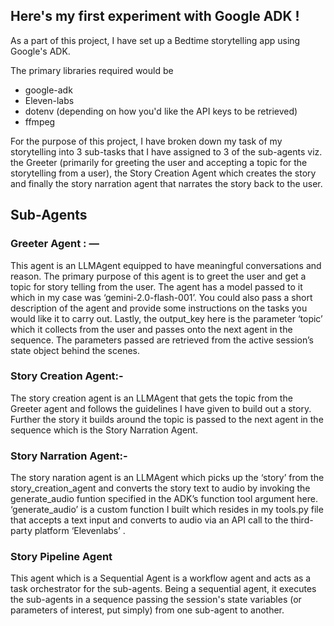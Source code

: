 ## Here's my first experiment with Google ADK !

As a part of this project, I have set up  a Bedtime storytelling app using Google's ADK.

The primary libraries required would be 
  *  google-adk
  *  Eleven-labs
  *  dotenv (depending on how you'd like the API keys to be retrieved)
  *  ffmpeg

For the purpose of this project, I have broken down my task of my storytelling into 3 sub-tasks that I have assigned to 3 of the sub-agents viz. the Greeter (primarily for greeting the user and accepting a topic for the storytelling from a user), the Story Creation Agent which creates the story and finally the story narration agent that narrates the story back to the user.

## Sub-Agents

### Greeter Agent : —
This agent is an LLMAgent equipped to have meaningful conversations and reason. The primary purpose of this agent is to greet the user and get a topic for story telling from the user. The agent has a model passed to it which in my case was ‘gemini-2.0-flash-001’. You could also pass a short description of the agent and provide some instructions on the tasks you would like it to carry out. Lastly, the output_key here is the parameter ‘topic’ which it collects from the user and passes onto the next agent in the sequence. The parameters passed are retrieved from the active session’s state object behind the scenes.

### Story Creation Agent:-

The story creation agent is an LLMAgent that gets the topic from the Greeter agent and follows the guidelines I have given to build out a story. Further the story it builds around the topic is passed to the next agent in the sequence which is the Story Narration Agent.
### Story Narration Agent:-

The story naration agent is an LLMAgent which picks up the ‘story’ from the story_creation_agent and converts the story text to audio by invoking the generate_audio funtion specified in the ADK’s function tool argument here. ‘generate_audio’ is a custom function I built which resides in my tools.py file that accepts a text input and converts to audio via an API call to the third-party platform ‘Elevenlabs’ .

### Story Pipeline Agent 

This agent which is a Sequential Agent is a workflow agent and acts as a task orchestrator for the sub-agents. Being a sequential agent, it executes the sub-agents in a sequence passing the session's state variables (or parameters of interest, put simply) from one sub-agent to another.
